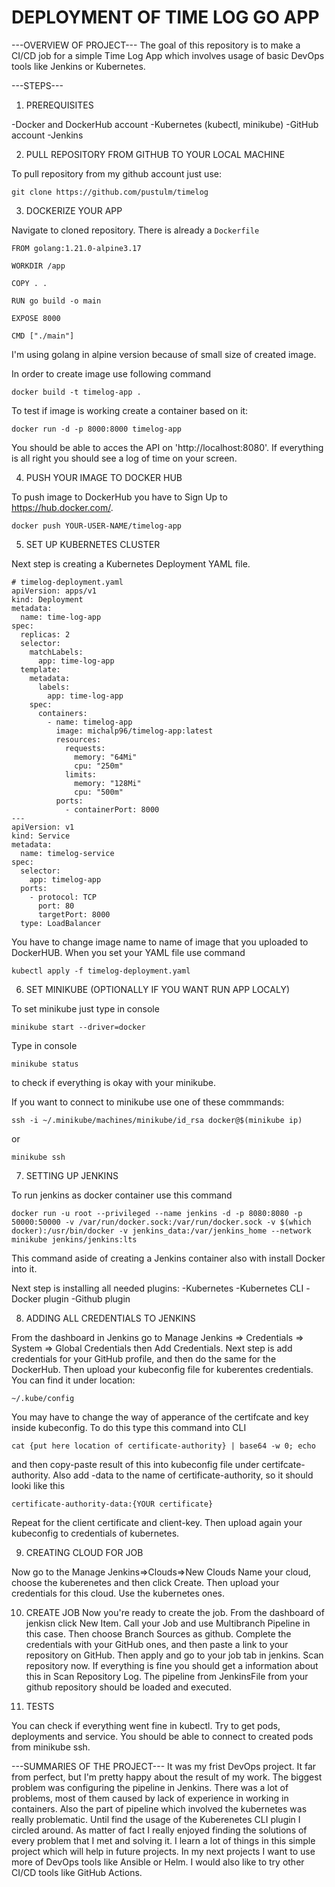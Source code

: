 # DEPLOYMENT OF TIME LOG GO APP

---OVERVIEW OF PROJECT---
The goal of this repository is to make a CI/CD job for a simple Time Log App which involves usage of basic DevOps tools like Jenkins or Kubernetes.

---STEPS---

1. PREREQUISITES

-Docker and DockerHub account
-Kubernetes (kubectl, minikube)
-GitHub account
-Jenkins 

2. PULL REPOSITORY FROM GITHUB TO YOUR LOCAL MACHINE

To pull repository from my github account just use:

```
git clone https://github.com/pustulm/timelog
```

3. DOCKERIZE YOUR APP

Navigate to cloned repository. There is already a `Dockerfile`

```
FROM golang:1.21.0-alpine3.17

WORKDIR /app

COPY . .

RUN go build -o main

EXPOSE 8000

CMD ["./main"]
```

I'm using golang in alpine version because of small size of created image.

In order to create image use following command 

```
docker build -t timelog-app .

```

To test if image is working create a container based on it:

```
docker run -d -p 8000:8000 timelog-app
```

You should be able to acces the API on 'http://localhost:8080'. If everything is all right you should see a log of time on your screen.

4. PUSH YOUR IMAGE TO DOCKER HUB

To push image to DockerHub you have to Sign Up to https://hub.docker.com/.

```
docker push YOUR-USER-NAME/timelog-app
```

5. SET UP KUBERNETES CLUSTER

Next step is creating a Kubernetes Deployment YAML file.

```
# timelog-deployment.yaml
apiVersion: apps/v1
kind: Deployment
metadata:
  name: time-log-app
spec:
  replicas: 2
  selector:
    matchLabels:
      app: time-log-app
  template:
    metadata:
      labels:
        app: time-log-app
    spec:
      containers:
        - name: timelog-app
          image: michalp96/timelog-app:latest
          resources:
            requests:
              memory: "64Mi"
              cpu: "250m"
            limits:
              memory: "128Mi"
              cpu: "500m"
          ports:
            - containerPort: 8000
---
apiVersion: v1
kind: Service
metadata:
  name: timelog-service
spec:
  selector:
    app: timelog-app
  ports:
    - protocol: TCP
      port: 80
      targetPort: 8000
  type: LoadBalancer

```

You have to change image name to name of image that you uploaded to DockerHUB. When you set your YAML file use command 

```
kubectl apply -f timelog-deployment.yaml
```

6. SET MINIKUBE (OPTIONALLY IF YOU WANT RUN APP LOCALY)

To set minikube just type in console

```
minikube start --driver=docker
```

Type in console

```
minikube status
```

to check if everything is okay with your minikube.

If you want to connect to minikube use one of these commmands:

```
ssh -i ~/.minikube/machines/minikube/id_rsa docker@$(minikube ip)
```

or

```
minikube ssh
```

7. SETTING UP JENKINS

To run jenkins as docker container use this command

```
docker run -u root --privileged --name jenkins -d -p 8080:8080 -p 50000:50000 -v /var/run/docker.sock:/var/run/docker.sock -v $(which docker):/usr/bin/docker -v jenkins_data:/var/jenkins_home --network minikube jenkins/jenkins:lts
```
This command aside of creating a Jenkins container also with install Docker into it. 

Next step is installing all needed plugins:
-Kubernetes
-Kubernetes CLI
-Docker plugin
-Github plugin

8. ADDING ALL CREDENTIALS TO JENKINS

From the dashboard in Jenkins go to Manage Jenkins => Credentials => System => Global Credentials then Add Credentials. Next step is add credentials for your GitHub profile, and then do the same for the DockerHub. Then upload your kubeconfig file for kuberentes credentials. You can find it under location:
```
~/.kube/config
```
You may have to change the way of apperance of the certifcate and key inside kubeconfig. To do this type this command into CLI 
```
cat {put here location of certificate-authority} | base64 -w 0; echo
```
and then copy-paste result of this into kubeconfig file under certifcate-authority. Also add -data to the name of certificate-authority, so it should looki like this
```
certificate-authority-data:{YOUR certificate}
``` 
Repeat for the client certificate and client-key. Then upload again your kubeconfig to credentials of kubernetes.

9. CREATING CLOUD FOR JOB

Now go to the Manage Jenkins=>Clouds=>New Clouds
Name your cloud, choose the kuberenetes and then click Create.
Then upload your credentials for this cloud. Use the kubernetes ones.

10. CREATE JOB
Now you're ready to create the job. From the dashboard of jenkisn click New Item. Call your Job and use Multibranch Pipeline in this case. Then choose Branch Sources as github. Complete the credentials with your GitHub ones, and then paste a link to your repository on GitHub. Then apply and go to your job tab in jenkins. Scan repository now. If everything is fine you should get a information about this in Scan Repository Log. The pipeline from JenkinsFile from your github repository should be loaded and executed.

11. TESTS

You can check if everything went fine in kubectl. Try to get pods, deployments and service. You should be able to connect to created pods from minikube ssh.

---SUMMARIES OF THE PROJECT---
It was my frist DevOps project. It far from perfect, but I'm pretty happy about the result of my work. The biggest problem was configuring the pipeline in Jenkins. There was a lot of problems, most of them caused by lack of experience in working in containers. Also the part of pipeline which involved the kubernetes was really problematic. Until find the usage of the Kuberenetes CLI plugin I circled around. As matter of fact I really enjoyed finding the solutions of every problem that I met and solving it. I learn a lot of things in this simple project which will help in future projects.
In my next projects I want to use more of DevOps tools like Ansible or Helm. I would also like to try other CI/CD tools like GitHub Actions.

